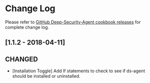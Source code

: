 # Change Log

Please refer to [GitHub Deep-Security-Agent cookbook releases](https://github.com/deep-security/chef/releases) for complete change log.

## [1.1.2 - 2018-04-11]

## CHANGED

- [Installation Toggle] Add If statements to check to see if ds-agent should be installed or uninstalled.
